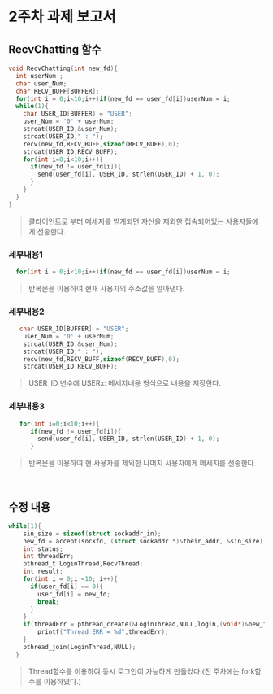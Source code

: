 # 2주차 과제 보고서
##  RecvChatting 함수
``` c
void RecvChatting(int new_fd){
  int userNum ;
  char user_Num;
  char RECV_BUFF[BUFFER];
  for(int i = 0;i<10;i++)if(new_fd == user_fd[i])userNum = i;
  while(1){
    char USER_ID[BUFFER] = "USER";
    user_Num = '0' + userNum;
    strcat(USER_ID,&user_Num);
    strcat(USER_ID," : ");
    recv(new_fd,RECV_BUFF,sizeof(RECV_BUFF),0);
    strcat(USER_ID,RECV_BUFF);
    for(int i=0;i<10;i++){
      if(new_fd != user_fd[i]){
        send(user_fd[i], USER_ID, strlen(USER_ID) + 1, 0);
      }
    }
  }
}
```
> 클라이언트로 부터 메세지를 받게되면 자신을 제외한 접속되어있는 사용자들에게 전송한다.

### 세부내용1
``` c
  for(int i = 0;i<10;i++)if(new_fd == user_fd[i])userNum = i;
```
> 반복문을 이용하여 현재 사용자의 주소값을 알아낸다.

### 세부내용2
``` c
   char USER_ID[BUFFER] = "USER";
    user_Num = '0' + userNum;
    strcat(USER_ID,&user_Num);
    strcat(USER_ID," : ");
    recv(new_fd,RECV_BUFF,sizeof(RECV_BUFF),0);
    strcat(USER_ID,RECV_BUFF);
```
> USER_ID 변수에 USERx: 메세지내용 형식으로 내용을 저장한다.

### 세부내용3
``` c
   for(int i=0;i<10;i++){
      if(new_fd != user_fd[i]){
        send(user_fd[i], USER_ID, strlen(USER_ID) + 1, 0);
      }
```
> 반복문을 이용하여 현 사용자를 제외한 나머지 사용자에게 메세지를 전송한다.


&nbsp;
## 수정 내용 
``` c
while(1){
    sin_size = sizeof(struct sockaddr_in);
    new_fd = accept(sockfd, (struct sockaddr *)&their_addr, &sin_size);
    int status;
    int threadErr;
    pthread_t LoginThread,RecvThread;
    int result;
    for(int i = 0;i <10; i++){
      if(user_fd[i] == 0){
        user_fd[i] = new_fd;
        break;
      }
    }
    if(threadErr = pthread_create(&LoginThread,NULL,login,(void*)&new_fd)!=0){
        printf("Thread ERR = %d",threadErr);
    }
    pthread_join(LoginThread,NULL);
  }
```
> Thread함수를 이용하여 동시 로그인이 가능하게 만들었다.(전 주차에는 fork함수를 이용하였다.)

